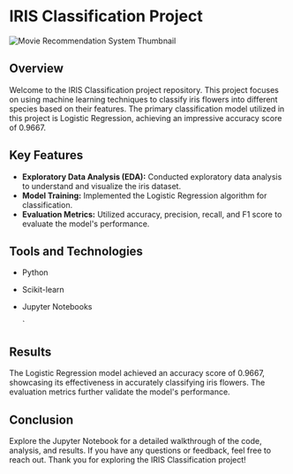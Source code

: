 # IRIS Classification Project
![Movie Recommendation System Thumbnail](path/to/your/image/thumbnail.png)

## Overview

Welcome to the IRIS Classification project repository. This project focuses on using machine learning techniques to classify iris flowers into different species based on their features. The primary classification model utilized in this project is Logistic Regression, achieving an impressive accuracy score of 0.9667.

## Key Features

- **Exploratory Data Analysis (EDA):** Conducted exploratory data analysis to understand and visualize the iris dataset.
- **Model Training:** Implemented the Logistic Regression algorithm for classification.
- **Evaluation Metrics:** Utilized accuracy, precision, recall, and F1 score to evaluate the model's performance.

## Tools and Technologies

- Python
- Scikit-learn
- Jupyter Notebooks

   `
## Results

The Logistic Regression model achieved an accuracy score of 0.9667, showcasing its effectiveness in accurately classifying iris flowers. The evaluation metrics further validate the model's performance.

## Conclusion

Explore the Jupyter Notebook for a detailed walkthrough of the code, analysis, and results. If you have any questions or feedback, feel free to reach out. Thank you for exploring the IRIS Classification project!